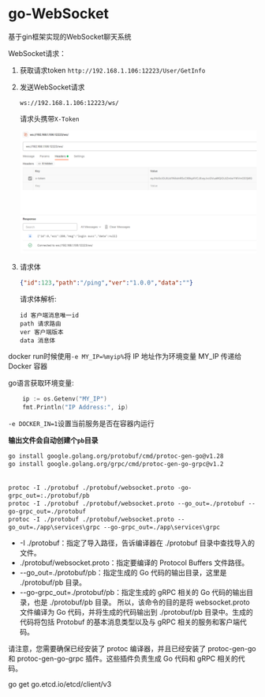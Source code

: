 # go-WebSocket
基于gin框架实现的WebSocket聊天系统

WebSocket请求：

1. 获取请求token `http://192.168.1.106:12223/User/GetInfo`

2. 发送WebSocket请求
    ```
    ws://192.168.1.106:12223/ws/
    ```
    请求头携带`X-Token`

    ![Img](https://raw.githubusercontent.com/liutongke/Image-Hosting/master/images/yank-note-picgo-img-20230613013752.png)

3. 请求体
    ```json
    {"id":123,"path":"/ping","ver":"1.0.0","data":""}
    ```

    请求体解析:
    ```
    id 客户端消息唯一id
    path 请求路由
    ver 客户端版本
    data 消息体
    ```
    
docker run时候使用`-e MY_IP=%myip%`将 IP 地址作为环境变量 MY_IP 传递给 Docker 容器

go语言获取环境变量:

```go
	ip := os.Getenv("MY_IP")
	fmt.Println("IP Address:", ip)
```

`-e DOCKER_IN=1`设置当前服务是否在容器内运行


**输出文件会自动创建个`pb`目录**
```
go install google.golang.org/protobuf/cmd/protoc-gen-go@v1.28
go install google.golang.org/grpc/cmd/protoc-gen-go-grpc@v1.2


protoc -I ./protobuf ./protobuf/websocket.proto -go-grpc_out=:./protobuf/pb
protoc -I ./protobuf ./protobuf/websocket.proto --go_out=./protobuf --go-grpc_out=./protobuf
protoc -I ./protobuf ./protobuf/websocket.proto --go_out=./app\services\grpc --go-grpc_out=./app\services\grpc
```

- -I ./protobuf：指定了导入路径，告诉编译器在 ./protobuf 目录中查找导入的文件。
- ./protobuf/websocket.proto：指定要编译的 Protocol Buffers 文件路径。
- --go_out=./protobuf/pb：指定生成的 Go 代码的输出目录，这里是 ./protobuf/pb 目录。
- --go-grpc_out=./protobuf/pb：指定生成的 gRPC 相关的 Go 代码的输出目录，也是 ./protobuf/pb 目录。
所以，该命令的目的是将 websocket.proto 文件编译为 Go 代码，并将生成的代码输出到 ./protobuf/pb 目录中。生成的代码将包括 Protobuf 的基本消息类型以及与 gRPC 相关的服务和客户端代码。

请注意，您需要确保已经安装了 protoc 编译器，并且已经安装了 protoc-gen-go 和 protoc-gen-go-grpc 插件。这些插件负责生成 Go 代码和 gRPC 相关的代码。

go get go.etcd.io/etcd/client/v3